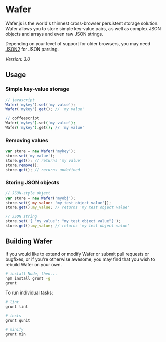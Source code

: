 # Wafer
Wafer.js is the world's thinnest cross-browser persistent storage solution. Wafer allows you to store simple key-value pairs, as well as complex JSON objects and arrays and even raw JSON strings.

Depending on your level of support for older browsers, you may need [JSON2](https://github.com/douglascrockford/JSON-js/blob/master/json2.js) for JSON parsing.

_Version: 3.0_

## Usage

### Simple key-value storage
```javascript
// javascript
Wafer('mykey').set('my value');
Wafer('mykey').get(); // 'my value'
```
```coffeescript
// coffeescript
Wafer('mykey').set('my value');
Wafer('mykey').get(); // 'my value'
```

### Removing values
```javascript
var store = new Wafer('mykey');
store.set('my value');
store.get(); // returns 'my value'
store.remove();
store.get(); // returns undefined
```

### Storing JSON objects
```javascript
// JSON-style object
var store = new Wafer('myobj');
store.set({ my_value: 'my test object value'});
store.get().my_value; // returns 'my test object value'

// JSON string
store.set('{ "my_value": "my test object value"}');
store.get().my_value; // returns 'my test object value'
```

## Building Wafer
If you would like to extend or modify Wafer or submit pull requests or bugfixes, or if you're otherwise awesome, you may find that you wish to rebuild Wafer on your own.

```bash
# install Node, then...
npm install grunt -g
grunt
```

To run individual tasks:

```bash
# lint
grunt lint

# tests
grunt qunit

# minify
grunt min
```
